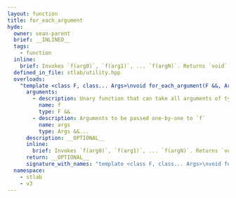 ```yaml
---
layout: function
title: for_each_argument
hyde:
  owner: sean-parent
  brief: __INLINED__
  tags:
    - function
  inline:
    brief: Invokes `f(arg0)`, `f(arg1)`, ... `f(argN)`. Returns `void`.
  defined_in_file: stlab/utility.hpp
  overloads:
    "template <class F, class... Args>\nvoid for_each_argument(F &&, Args &&...)":
      arguments:
        - description: Unary function that can take all arguments of type `Args`
          name: f
          type: F &&
        - description: Arguments to be passed one-by-one to `f`
          name: args
          type: Args &&...
      description: __OPTIONAL__
      inline:
        brief: Invokes `f(arg0)`, `f(arg1)`, ... `f(argN)`. Returns `void`.
      return: __OPTIONAL__
      signature_with_names: "template <class F, class... Args>\nvoid for_each_argument(F && f, Args &&... args)"
  namespace:
    - stlab
    - v3
---
```

